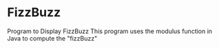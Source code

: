 # FizzBuzz
Program to Display FizzBuzz
This program uses the modulus function in Java to compute the "fizzBuzz"
